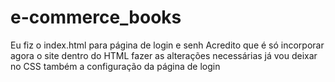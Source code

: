 # e-commerce_books
Eu fiz o index.html para página de login e senh
Acredito que é só incorporar agora o site dentro do HTML 
fazer as alterações necessárias 
já vou deixar no CSS também a configuração da página de login
